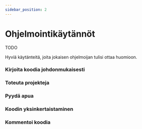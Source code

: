 ```yaml
---
sidebar_position: 2
---
```


# Ohjelmointikäytännöt
TODO 

Hyviä käytänteitä, joita jokaisen ohjelmoijan tulisi ottaa huomioon.

### Kirjoita koodia johdonmukaisesti
### Toteuta projekteja
### Pyydä apua
### Koodin yksinkertaistaminen
### Kommentoi koodia